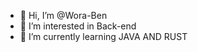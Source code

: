 - 👋 Hi, I’m @Wora-Ben
- 👀 I’m interested in Back-end
- 🌱 I’m currently learning JAVA AND RUST

<!---
Wora-Ben/Wora-Ben is a ✨ special ✨ repository because its `README.md` (this file) appears on your GitHub profile.
You can click the Preview link to take a look at your changes.
--->
